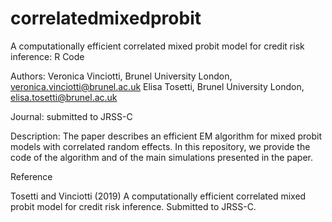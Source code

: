 # correlatedmixedprobit
A computationally efficient correlated mixed probit model for credit risk inference: R Code

Authors:
Veronica Vinciotti, Brunel University London, veronica.vinciotti@brunel.ac.uk
Elisa Tosetti, Brunel University London, elisa.tosetti@brunel.ac.uk

Journal: submitted to JRSS-C

Description: The paper describes an efficient EM algorithm for mixed probit models with correlated random effects. In this repository, we provide the code of the algorithm and of the main simulations presented in the paper.

Reference

Tosetti and Vinciotti (2019) A computationally efficient correlated mixed probit model for credit risk inference. Submitted to JRSS-C.
